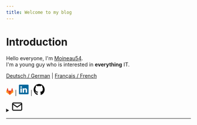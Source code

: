 ```yaml
---
title: Welcome to my blog
---
```


# Introduction

Hello everyone, I'm [Moineau54](https://github.com/Moineau54).\
I'm a young guy who is interested in **everything** IT.

[Deutsch / German](https://moineau54.github.io/Moineau-s-german-tech-corner/) | [Français / French](https://moineau54.github.io/Moineau-s-french-tech-corner/)

[<img src="logos/gitlab_logo.png" alt="https://gitlab.com/Moineau54" width="20">](https://gitlab.com/Moineau54) | [<img src="logos/linkedin_logo.png" alt="https://www.linkedin.com/in/f%C3%A9lix-juill%C3%A9-93699831b/" width="30">](https://www.linkedin.com/in/f%C3%A9lix-juill%C3%A9-93699831b/) | [<img src="logos/github_logo.png" alt="https://github.com/Moineau54" width="30">](https://github.com/Moineau54) 

<details> <summary><img src="logos/mail_icon.png" alt="mailto:Felixsblog@proton.me" width="30"></summary> 

```bash

Felixsblog@proton.me

```
</details> 

---

